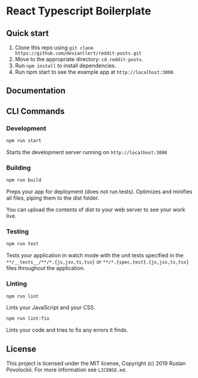 # React Typescript Boilerplate

## Quick start

1. Clone this repo using ```git clone https://github.com/devianllert/reddit-posts.git```
2. Move to the appropriate directory: ```cd reddit-posts```.
3. Run ```npm install``` to install dependencies.
4. Run npm start to see the example app at ```http://localhost:3000```.

## Documentation

## CLI Commands

### Development

```bash
npm run start
```

Starts the development server running on ```http://localhost:3000```

### Building

```bash
npm run build
```

Preps your app for deployment (does not run tests). Optimizes and minifies all files, piping them to the dist folder.

You can upload the contents of dist to your web server to see your work live.

### Testing

```bash
npm run test
```

Tests your application in watch mode with the unit tests specified in the ```**/__tests__/**/*.{js,jsx,ts,tsx}``` or ```**/*.{spec,test}.{js,jsx,ts,tsx}``` files throughout the application.

### Linting

```bash
npm run lint
```

Lints your JavaScript and your CSS.

```bash
npm run lint:fix
```

Lints your code and tries to fix any errors it finds.

## License

This project is licensed under the MIT license, Copyright (c) 2019 Ruslan Povolockii.
For more information see `LICENSE.md`.